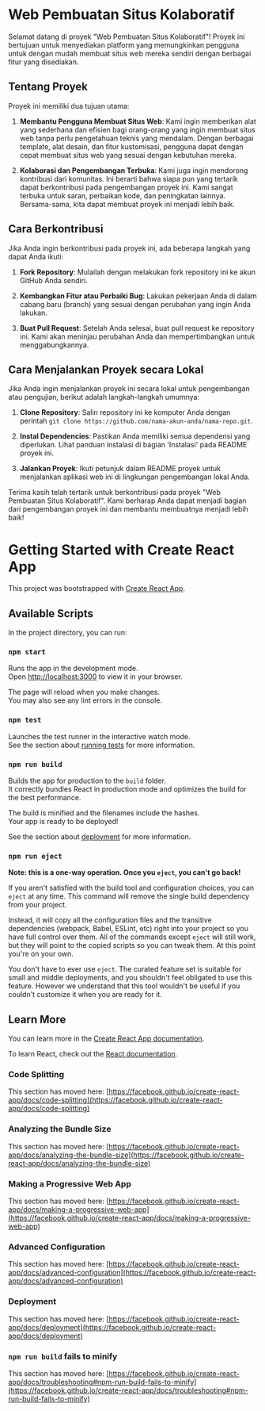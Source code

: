 # Web Pembuatan Situs Kolaboratif

Selamat datang di proyek "Web Pembuatan Situs Kolaboratif"! Proyek ini bertujuan untuk menyediakan platform yang memungkinkan pengguna untuk dengan mudah membuat situs web mereka sendiri dengan berbagai fitur yang disediakan.

## Tentang Proyek

Proyek ini memiliki dua tujuan utama:

1. **Membantu Pengguna Membuat Situs Web**: Kami ingin memberikan alat yang sederhana dan efisien bagi orang-orang yang ingin membuat situs web tanpa perlu pengetahuan teknis yang mendalam. Dengan berbagai template, alat desain, dan fitur kustomisasi, pengguna dapat dengan cepat membuat situs web yang sesuai dengan kebutuhan mereka.

2. **Kolaborasi dan Pengembangan Terbuka**: Kami juga ingin mendorong kontribusi dari komunitas. Ini berarti bahwa siapa pun yang tertarik dapat berkontribusi pada pengembangan proyek ini. Kami sangat terbuka untuk saran, perbaikan kode, dan peningkatan lainnya. Bersama-sama, kita dapat membuat proyek ini menjadi lebih baik.

## Cara Berkontribusi

Jika Anda ingin berkontribusi pada proyek ini, ada beberapa langkah yang dapat Anda ikuti:

1. **Fork Repository**: Mulailah dengan melakukan fork repository ini ke akun GitHub Anda sendiri.

2. **Kembangkan Fitur atau Perbaiki Bug**: Lakukan pekerjaan Anda di dalam cabang baru (branch) yang sesuai dengan perubahan yang ingin Anda lakukan.

3. **Buat Pull Request**: Setelah Anda selesai, buat pull request ke repository ini. Kami akan meninjau perubahan Anda dan mempertimbangkan untuk menggabungkannya.

## Cara Menjalankan Proyek secara Lokal

Jika Anda ingin menjalankan proyek ini secara lokal untuk pengembangan atau pengujian, berikut adalah langkah-langkah umumnya:

1. **Clone Repository**: Salin repository ini ke komputer Anda dengan perintah `git clone https://github.com/nama-akun-anda/nama-repo.git`.

2. **Instal Dependencies**: Pastikan Anda memiliki semua dependensi yang diperlukan. Lihat panduan instalasi di bagian 'Instalasi' pada README proyek ini.

3. **Jalankan Proyek**: Ikuti petunjuk dalam README proyek untuk menjalankan aplikasi web ini di lingkungan pengembangan lokal Anda.

Terima kasih telah tertarik untuk berkontribusi pada proyek "Web Pembuatan Situs Kolaboratif". Kami berharap Anda dapat menjadi bagian dari pengembangan proyek ini dan membantu membuatnya menjadi lebih baik!


# Getting Started with Create React App

This project was bootstrapped with [Create React App](https://github.com/facebook/create-react-app).

## Available Scripts

In the project directory, you can run:

### `npm start`

Runs the app in the development mode.\
Open [http://localhost:3000](http://localhost:3000) to view it in your browser.

The page will reload when you make changes.\
You may also see any lint errors in the console.

### `npm test`

Launches the test runner in the interactive watch mode.\
See the section about [running tests](https://facebook.github.io/create-react-app/docs/running-tests) for more information.

### `npm run build`

Builds the app for production to the `build` folder.\
It correctly bundles React in production mode and optimizes the build for the best performance.

The build is minified and the filenames include the hashes.\
Your app is ready to be deployed!

See the section about [deployment](https://facebook.github.io/create-react-app/docs/deployment) for more information.

### `npm run eject`

**Note: this is a one-way operation. Once you `eject`, you can't go back!**

If you aren't satisfied with the build tool and configuration choices, you can `eject` at any time. This command will remove the single build dependency from your project.

Instead, it will copy all the configuration files and the transitive dependencies (webpack, Babel, ESLint, etc) right into your project so you have full control over them. All of the commands except `eject` will still work, but they will point to the copied scripts so you can tweak them. At this point you're on your own.

You don't have to ever use `eject`. The curated feature set is suitable for small and middle deployments, and you shouldn't feel obligated to use this feature. However we understand that this tool wouldn't be useful if you couldn't customize it when you are ready for it.

## Learn More

You can learn more in the [Create React App documentation](https://facebook.github.io/create-react-app/docs/getting-started).

To learn React, check out the [React documentation](https://reactjs.org/).

### Code Splitting

This section has moved here: [https://facebook.github.io/create-react-app/docs/code-splitting](https://facebook.github.io/create-react-app/docs/code-splitting)

### Analyzing the Bundle Size

This section has moved here: [https://facebook.github.io/create-react-app/docs/analyzing-the-bundle-size](https://facebook.github.io/create-react-app/docs/analyzing-the-bundle-size)

### Making a Progressive Web App

This section has moved here: [https://facebook.github.io/create-react-app/docs/making-a-progressive-web-app](https://facebook.github.io/create-react-app/docs/making-a-progressive-web-app)

### Advanced Configuration

This section has moved here: [https://facebook.github.io/create-react-app/docs/advanced-configuration](https://facebook.github.io/create-react-app/docs/advanced-configuration)

### Deployment

This section has moved here: [https://facebook.github.io/create-react-app/docs/deployment](https://facebook.github.io/create-react-app/docs/deployment)

### `npm run build` fails to minify

This section has moved here: [https://facebook.github.io/create-react-app/docs/troubleshooting#npm-run-build-fails-to-minify](https://facebook.github.io/create-react-app/docs/troubleshooting#npm-run-build-fails-to-minify)
